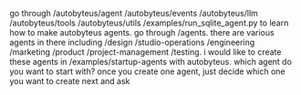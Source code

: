 go through /autobyteus/agent /autobyteus/events /autobyteus/llm /autobyteus/tools /autobyteus/utils /examples/run_sqlite_agent.py to learn how to make autobyteus agents. go through /agents. there are various agents in there including /design /studio-operations /engineering /marketing /product /project-management /testing. i would like to create these agents in /examples/startup-agents with autobyteus. which agent do you want to start with? once you create one agent, just decide which one you want to create next and ask